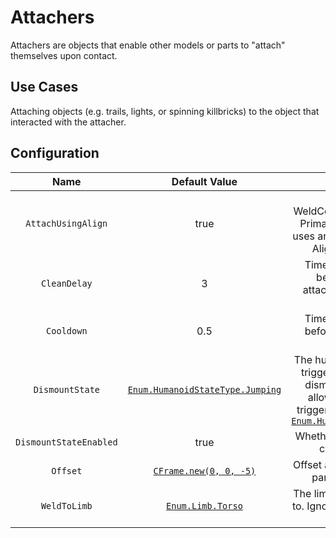 # Attachers

Attachers are objects that enable other models or parts to "attach" themselves upon contact.

## Use Cases

Attaching objects (e.g. trails, lights, or spinning killbricks) to the object that interacted with the attacher.

## Configuration

| Name | Default Value | Description
|:-----:|:-----:|:-----:
| `AttachUsingAlign` | true | If `false`, uses a WeldConstraint to attach the PrimaryPart. Otherwise, it uses an AlignOrientation and AlignPosition object.
| `CleanDelay` | 3 | Time in seconds to wait before cleaning up attachment objects after dismount.
| `Cooldown` | 0.5 | Time in seconds to wait before the Attacher can activate again
| `DismountState` | [`Enum.HumanoidStateType.Jumping`](https://create.roblox.com/docs/reference/engine/enums/HumanoidStateType#Jumping) | The humanoid state that will trigger a dismount. Some dismount states are not allowed, as they never trigger. In those cases, use [`Enum.HumanoidStateType.None`](https://create.roblox.com/docs/reference/engine/enums/HumanoidStateType#None)
| `DismountStateEnabled` | true | Whether the dismount state check is enabled.
| `Offset` | [`CFrame.new(0, 0, -5)`](https://create.roblox.com/docs/reference/engine/datatypes/CFrame) | Offset applied to the primary part when attaching.
| `WeldToLimb` | [`Enum.Limb.Torso`](https://create.roblox.com/docs/reference/engine/enums/Limb#Torso) | The limb to attach the object to. Ignored if the target is not a player.

